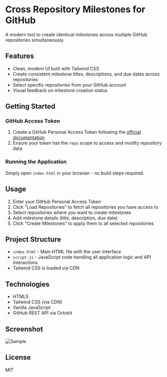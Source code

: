 # Cross Repository Milestones for GitHub

A modern tool to create identical milestones across multiple GitHub repositories simultaneously.

## Features

- Clean, modern UI built with Tailwind CSS
- Create consistent milestone titles, descriptions, and due dates across repositories
- Select specific repositories from your GitHub account
- Visual feedback on milestone creation status

## Getting Started

### GitHub Access Token

1. Create a GitHub Personal Access Token following the [official documentation](https://docs.github.com/en/authentication/keeping-your-account-and-data-secure/creating-a-personal-access-token)
2. Ensure your token has the `repo` scope to access and modify repository data

### Running the Application

Simply open `index.html` in your browser - no build steps required.

## Usage

1. Enter your GitHub Personal Access Token
2. Click "Load Repositories" to fetch all repositories you have access to
3. Select repositories where you want to create milestones 
4. Add milestone details (title, description, due date)
5. Click "Create Milestones" to apply them to all selected repositories

## Project Structure

- `index.html` - Main HTML file with the user interface
- `script.js` - JavaScript code handling all application logic and API interactions
- Tailwind CSS is loaded via CDN

## Technologies

- HTML5
- Tailwind CSS (via CDN)
- Vanilla JavaScript
- GitHub REST API via Octokit

## Screenshot

![Sample](sample.png)

## License

MIT
